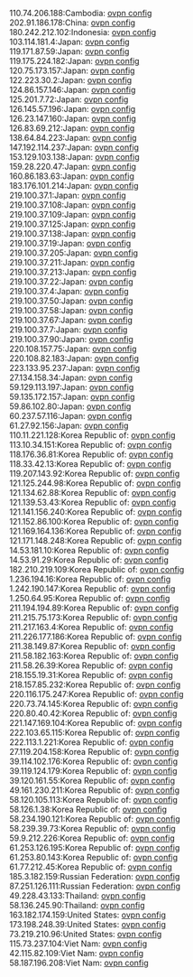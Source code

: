 110.74.206.188:Cambodia: [ovpn config](vpn/110_74_206_188.ovpn)  
202.91.186.178:China: [ovpn config](vpn/202_91_186_178.ovpn)  
180.242.212.102:Indonesia: [ovpn config](vpn/180_242_212_102.ovpn)  
103.114.181.4:Japan: [ovpn config](vpn/103_114_181_4.ovpn)  
119.171.87.59:Japan: [ovpn config](vpn/119_171_87_59.ovpn)  
119.175.224.182:Japan: [ovpn config](vpn/119_175_224_182.ovpn)  
120.75.173.157:Japan: [ovpn config](vpn/120_75_173_157.ovpn)  
122.223.30.2:Japan: [ovpn config](vpn/122_223_30_2.ovpn)  
124.86.157.146:Japan: [ovpn config](vpn/124_86_157_146.ovpn)  
125.201.7.72:Japan: [ovpn config](vpn/125_201_7_72.ovpn)  
126.145.57.196:Japan: [ovpn config](vpn/126_145_57_196.ovpn)  
126.23.147.160:Japan: [ovpn config](vpn/126_23_147_160.ovpn)  
126.83.69.212:Japan: [ovpn config](vpn/126_83_69_212.ovpn)  
138.64.84.223:Japan: [ovpn config](vpn/138_64_84_223.ovpn)  
147.192.114.237:Japan: [ovpn config](vpn/147_192_114_237.ovpn)  
153.129.103.138:Japan: [ovpn config](vpn/153_129_103_138.ovpn)  
159.28.220.47:Japan: [ovpn config](vpn/159_28_220_47.ovpn)  
160.86.183.63:Japan: [ovpn config](vpn/160_86_183_63.ovpn)  
183.176.101.214:Japan: [ovpn config](vpn/183_176_101_214.ovpn)  
219.100.37.1:Japan: [ovpn config](vpn/219_100_37_1.ovpn)  
219.100.37.108:Japan: [ovpn config](vpn/219_100_37_108.ovpn)  
219.100.37.109:Japan: [ovpn config](vpn/219_100_37_109.ovpn)  
219.100.37.125:Japan: [ovpn config](vpn/219_100_37_125.ovpn)  
219.100.37.138:Japan: [ovpn config](vpn/219_100_37_138.ovpn)  
219.100.37.19:Japan: [ovpn config](vpn/219_100_37_19.ovpn)  
219.100.37.205:Japan: [ovpn config](vpn/219_100_37_205.ovpn)  
219.100.37.211:Japan: [ovpn config](vpn/219_100_37_211.ovpn)  
219.100.37.213:Japan: [ovpn config](vpn/219_100_37_213.ovpn)  
219.100.37.22:Japan: [ovpn config](vpn/219_100_37_22.ovpn)  
219.100.37.4:Japan: [ovpn config](vpn/219_100_37_4.ovpn)  
219.100.37.50:Japan: [ovpn config](vpn/219_100_37_50.ovpn)  
219.100.37.58:Japan: [ovpn config](vpn/219_100_37_58.ovpn)  
219.100.37.67:Japan: [ovpn config](vpn/219_100_37_67.ovpn)  
219.100.37.7:Japan: [ovpn config](vpn/219_100_37_7.ovpn)  
219.100.37.90:Japan: [ovpn config](vpn/219_100_37_90.ovpn)  
220.108.157.75:Japan: [ovpn config](vpn/220_108_157_75.ovpn)  
220.108.82.183:Japan: [ovpn config](vpn/220_108_82_183.ovpn)  
223.133.95.237:Japan: [ovpn config](vpn/223_133_95_237.ovpn)  
27.134.158.34:Japan: [ovpn config](vpn/27_134_158_34.ovpn)  
59.129.113.197:Japan: [ovpn config](vpn/59_129_113_197.ovpn)  
59.135.172.157:Japan: [ovpn config](vpn/59_135_172_157.ovpn)  
59.86.102.80:Japan: [ovpn config](vpn/59_86_102_80.ovpn)  
60.237.57.116:Japan: [ovpn config](vpn/60_237_57_116.ovpn)  
61.27.92.156:Japan: [ovpn config](vpn/61_27_92_156.ovpn)  
110.11.221.128:Korea Republic of: [ovpn config](vpn/110_11_221_128.ovpn)  
113.10.34.151:Korea Republic of: [ovpn config](vpn/113_10_34_151.ovpn)  
118.176.36.81:Korea Republic of: [ovpn config](vpn/118_176_36_81.ovpn)  
118.33.42.13:Korea Republic of: [ovpn config](vpn/118_33_42_13.ovpn)  
119.207.143.92:Korea Republic of: [ovpn config](vpn/119_207_143_92.ovpn)  
121.125.244.98:Korea Republic of: [ovpn config](vpn/121_125_244_98.ovpn)  
121.134.62.88:Korea Republic of: [ovpn config](vpn/121_134_62_88.ovpn)  
121.139.53.43:Korea Republic of: [ovpn config](vpn/121_139_53_43.ovpn)  
121.141.156.240:Korea Republic of: [ovpn config](vpn/121_141_156_240.ovpn)  
121.152.86.100:Korea Republic of: [ovpn config](vpn/121_152_86_100.ovpn)  
121.169.164.136:Korea Republic of: [ovpn config](vpn/121_169_164_136.ovpn)  
121.171.148.248:Korea Republic of: [ovpn config](vpn/121_171_148_248.ovpn)  
14.53.181.10:Korea Republic of: [ovpn config](vpn/14_53_181_10.ovpn)  
14.53.91.29:Korea Republic of: [ovpn config](vpn/14_53_91_29.ovpn)  
182.210.219.109:Korea Republic of: [ovpn config](vpn/182_210_219_109.ovpn)  
1.236.194.16:Korea Republic of: [ovpn config](vpn/1_236_194_16.ovpn)  
1.242.190.147:Korea Republic of: [ovpn config](vpn/1_242_190_147.ovpn)  
1.250.64.95:Korea Republic of: [ovpn config](vpn/1_250_64_95.ovpn)  
211.194.194.89:Korea Republic of: [ovpn config](vpn/211_194_194_89.ovpn)  
211.215.75.173:Korea Republic of: [ovpn config](vpn/211_215_75_173.ovpn)  
211.217.163.4:Korea Republic of: [ovpn config](vpn/211_217_163_4.ovpn)  
211.226.177.186:Korea Republic of: [ovpn config](vpn/211_226_177_186.ovpn)  
211.38.149.87:Korea Republic of: [ovpn config](vpn/211_38_149_87.ovpn)  
211.58.182.163:Korea Republic of: [ovpn config](vpn/211_58_182_163.ovpn)  
211.58.26.39:Korea Republic of: [ovpn config](vpn/211_58_26_39.ovpn)  
218.155.19.31:Korea Republic of: [ovpn config](vpn/218_155_19_31.ovpn)  
218.157.85.232:Korea Republic of: [ovpn config](vpn/218_157_85_232.ovpn)  
220.116.175.247:Korea Republic of: [ovpn config](vpn/220_116_175_247.ovpn)  
220.73.74.145:Korea Republic of: [ovpn config](vpn/220_73_74_145.ovpn)  
220.80.40.42:Korea Republic of: [ovpn config](vpn/220_80_40_42.ovpn)  
221.147.169.104:Korea Republic of: [ovpn config](vpn/221_147_169_104.ovpn)  
222.103.65.115:Korea Republic of: [ovpn config](vpn/222_103_65_115.ovpn)  
222.113.1.221:Korea Republic of: [ovpn config](vpn/222_113_1_221.ovpn)  
27.119.204.158:Korea Republic of: [ovpn config](vpn/27_119_204_158.ovpn)  
39.114.102.176:Korea Republic of: [ovpn config](vpn/39_114_102_176.ovpn)  
39.119.124.179:Korea Republic of: [ovpn config](vpn/39_119_124_179.ovpn)  
39.120.161.55:Korea Republic of: [ovpn config](vpn/39_120_161_55.ovpn)  
49.161.230.211:Korea Republic of: [ovpn config](vpn/49_161_230_211.ovpn)  
58.120.105.113:Korea Republic of: [ovpn config](vpn/58_120_105_113.ovpn)  
58.126.1.38:Korea Republic of: [ovpn config](vpn/58_126_1_38.ovpn)  
58.234.190.121:Korea Republic of: [ovpn config](vpn/58_234_190_121.ovpn)  
58.239.39.73:Korea Republic of: [ovpn config](vpn/58_239_39_73.ovpn)  
59.9.212.226:Korea Republic of: [ovpn config](vpn/59_9_212_226.ovpn)  
61.253.126.195:Korea Republic of: [ovpn config](vpn/61_253_126_195.ovpn)  
61.253.80.143:Korea Republic of: [ovpn config](vpn/61_253_80_143.ovpn)  
61.77.212.45:Korea Republic of: [ovpn config](vpn/61_77_212_45.ovpn)  
185.3.182.159:Russian Federation: [ovpn config](vpn/185_3_182_159.ovpn)  
87.251.126.111:Russian Federation: [ovpn config](vpn/87_251_126_111.ovpn)  
49.228.43.133:Thailand: [ovpn config](vpn/49_228_43_133.ovpn)  
58.136.245.90:Thailand: [ovpn config](vpn/58_136_245_90.ovpn)  
163.182.174.159:United States: [ovpn config](vpn/163_182_174_159.ovpn)  
173.198.248.39:United States: [ovpn config](vpn/173_198_248_39.ovpn)  
73.219.210.96:United States: [ovpn config](vpn/73_219_210_96.ovpn)  
115.73.237.104:Viet Nam: [ovpn config](vpn/115_73_237_104.ovpn)  
42.115.82.109:Viet Nam: [ovpn config](vpn/42_115_82_109.ovpn)  
58.187.196.208:Viet Nam: [ovpn config](vpn/58_187_196_208.ovpn)  
